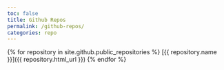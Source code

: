 ```yaml
---
toc: false
title: Github Repos
permalink: /github-repos/
categories: repo
---
```


{% for repository in site.github.public_repositories %}
   <i class="fab fa-github-square"></i> [{{ repository.name }}]({{ repository.html_url }})
{% endfor %}

